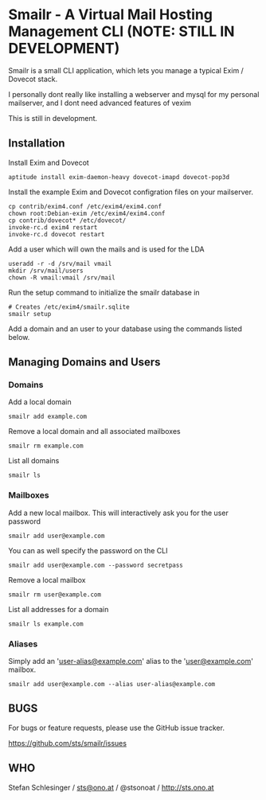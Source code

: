 # Smailr - A Virtual Mail Hosting Management CLI (NOTE: STILL IN DEVELOPMENT)

Smailr is a small CLI application, which lets you manage a typical Exim / Dovecot stack.

I personally dont really like installing a webserver and mysql for my personal mailserver,
and I dont need advanced features of vexim 

This is still in development.

## Installation

Install Exim and Dovecot

    aptitude install exim-daemon-heavy dovecot-imapd dovecot-pop3d

Install the example Exim and Dovecot configration files on your mailserver.

    cp contrib/exim4.conf /etc/exim4/exim4.conf
    chown root:Debian-exim /etc/exim4/exim4.conf
    cp contrib/dovecot* /etc/dovecot/
    invoke-rc.d exim4 restart
    invoke-rc.d dovecot restart

Add a user which will own the mails and is used for the LDA

    useradd -r -d /srv/mail vmail
    mkdir /srv/mail/users
    chown -R vmail:vmail /srv/mail

Run the setup command to initialize the smailr database in 

    # Creates /etc/exim4/smailr.sqlite
    smailr setup

Add a domain and an user to your database using the commands listed below.


## Managing Domains and Users

### Domains

Add a local domain

    smailr add example.com

Remove a local domain and all associated mailboxes

    smailr rm example.com

List all domains

    smailr ls

### Mailboxes

Add a new local mailbox. This will interactively ask you for the user password

    smailr add user@example.com

You can as well specify the password on the CLI

    smailr add user@example.com --password secretpass

Remove a local mailbox

    smailr rm user@example.com

List all addresses for a domain

    smailr ls example.com

### Aliases

Simply add an 'user-alias@example.com' alias to the 'user@example.com' mailbox.

    smailr add user@example.com --alias user-alias@example.com


## BUGS

For bugs or feature requests, please use the GitHub issue tracker.

https://github.com/sts/smailr/issues


## WHO

Stefan Schlesinger / sts@ono.at / @stsonoat / http://sts.ono.at

